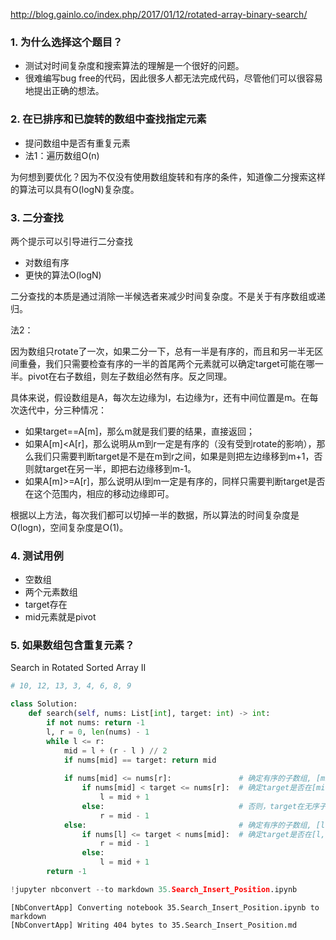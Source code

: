 
http://blog.gainlo.co/index.php/2017/01/12/rotated-array-binary-search/

### 1. 为什么选择这个题目？
- 测试对时间复杂度和搜索算法的理解是一个很好的问题。
- 很难编写bug free的代码，因此很多人都无法完成代码，尽管他们可以很容易地提出正确的想法。

### 2. 在已排序和已旋转的数组中查找指定元素
- 提问数组中是否有重复元素
- 法1：遍历数组O(n)

为何想到要优化？因为不仅没有使用数组旋转和有序的条件，知道像二分搜索这样的算法可以具有O(logN)复杂度。
### 3. 二分查找
两个提示可以引导进行二分查找
- 对数组有序
- 更快的算法O(logN)

二分查找的本质是通过消除一半候选者来减少时间复杂度。不是关于有序数组或递归。

法2： 

因为数组只rotate了一次，如果二分一下，总有一半是有序的，而且和另一半无区间重叠，我们只需要检查有序的一半的首尾两个元素就可以确定target可能在哪一半。pivot在右子数组，则左子数组必然有序。反之同理。

具体来说，假设数组是A，每次左边缘为l，右边缘为r，还有中间位置是m。在每次迭代中，分三种情况：
- 如果target==A[m]，那么m就是我们要的结果，直接返回；
- 如果A[m]<A[r]，那么说明从m到r一定是有序的（没有受到rotate的影响），那么我们只需要判断target是不是在m到r之间，如果是则把左边缘移到m+1，否则就target在另一半，即把右边缘移到m-1。
- 如果A[m]>=A[r]，那么说明从l到m一定是有序的，同样只需要判断target是否在这个范围内，相应的移动边缘即可。

根据以上方法，每次我们都可以切掉一半的数据，所以算法的时间复杂度是O(logn)，空间复杂度是O(1)。

### 4. 测试用例
- 空数组
- 两个元素数组
- target存在
- mid元素就是pivot

### 5. 如果数组包含重复元素？
Search in Rotated Sorted Array II



```python
# 10, 12, 13, 3, 4, 6, 8, 9

class Solution:
    def search(self, nums: List[int], target: int) -> int:
        if not nums: return -1
        l, r = 0, len(nums) - 1
        while l <= r:
            mid = l + (r - l ) // 2
            if nums[mid] == target: return mid
            
            if nums[mid] <= nums[r]:               # 确定有序的子数组, [mid, r]有序
                if nums[mid] < target <= nums[r]:  # 确定target是否在[mid, r]有序子数组
                    l = mid + 1
                else:                              # 否则，target在无序子数组
                    r = mid - 1
            else:                                  # 确定有序的子数组, [l, mid]有序
                if nums[l] <= target < nums[mid]:  # 确定target是否在[l, mid]有序子数组
                    r = mid - 1
                else:
                    l = mid + 1
        return -1
```


```python
!jupyter nbconvert --to markdown 35.Search_Insert_Position.ipynb
```

    [NbConvertApp] Converting notebook 35.Search_Insert_Position.ipynb to markdown
    [NbConvertApp] Writing 404 bytes to 35.Search_Insert_Position.md

